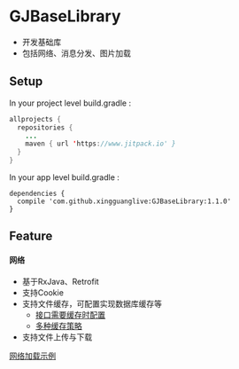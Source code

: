 # GJBaseLibrary

- 开发基础库
- 包括网络、消息分发、图片加载



## Setup

In your project level build.gradle :
```java
allprojects {
  repositories {
    ...
    maven { url 'https://www.jitpack.io' }
  }
}
```

In your app level build.gradle :
```
dependencies {
  compile 'com.github.xingguanglive:GJBaseLibrary:1.1.0'
}
```

## Feature

#### 网络
- 基于RxJava、Retrofit
- 支持Cookie
- 支持文件缓存，可配置实现数据库缓存等
  - [接口需要缓存时配置](https://github.com/chentao7v/GJBaseLibrary/blob/master/app/src/main/java/tv/guojiang/network/TestRequest.java)
  - [多种缓存策略](https://github.com/chentao7v/GJBaseLibrary/blob/master/GjBaseLibrary/src/main/java/tv/guojiang/baselib/network/cache/CacheState.java)
- 支持文件上传与下载

[网络加载示例](https://github.com/chentao7v/GJBaseLibrary/blob/master/app/src/main/java/tv/guojiang/sample/NetworkSampleActivity.java)
